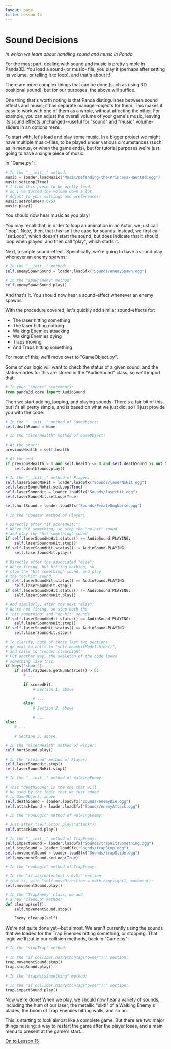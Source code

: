 ```yaml
---
layout: page
title: Lesson 14
---
```

Sound Decisions
=
_In which we learn about handling sound and music in Panda_

For the most part, dealing with sound and music is pretty simple in Panda3D. You load a sound- or music- file, you play it (perhaps after setting its volume, or telling it to loop), and that's about it!

There are more complex things that can be done (such as using 3D positional sound), but for our purposes, the above will suffice.

One thing that's worth noting is that Panda distinguishes between sound effects and music; it has separate manager-objects for them. This makes it easy to work with one of them as a whole, without affecting the other. For example, you can adjust the overall volume of your game's music, leaving its sound effects unchanged--useful for "sound" and "music" volume-sliders in an options menu.

To start with, let's load and play some music. In a bigger project we might have multiple music-files, to be played under various circumstances (such as in menus, or when the game ends), but for tutorial purposes we're just going to have a single piece of music.

In "Game.py":

```python
# In the "__init__" method:
music = loader.loadMusic("Music/Defending-the-Princess-Haunted.ogg")
music.setLoop(True)
# I find this piece to be pretty loud,
# so I've turned the volume down a lot.
# Adjust to your settings and preferences!
music.setVolume(0.075)
music.play()
```

You should now hear music as you play!

You may recall that, in order to loop an animation in an Actor, we just call "loop". Note, then, that this isn't the case for sounds: instead, we first call "setLoop", which doesn't start the sound, but does indicate that it should loop when played, and then call "play", which starts it.

Next, a simple sound-effect. Specifically, we're going to have a sound play whenever an enemy spawns:

```python
# In the "__init__" method:
self.enemySpawnSound = loader.loadSfx("Sounds/enemySpawn.ogg")
```

```python
# In the "spawnEnemy" method:
self.enemySpawnSound.play()
```

And that's it. You should now hear a sound-effect whenever an enemy spawns.

With the procedure covered, let's quickly add similar sound-effects for:
* The laser hitting something
* The laser hitting nothing
* Walking Enemies attacking
* Walking Enemies dying
* Traps moving
* And Traps hitting something

For most of this, we'll move over to "GameObject.py".

Some of our logic will want to check the status of a given sound, and the status-codes for this are stored in the "AudioSound" class, so we'll import that:

```python
# In your "import" statements:
from panda3d.core import AudioSound
```

Then we start adding, looping, and playing sounds. There's a fair bit of this, but it's all pretty simple, and is based on what we just did, so I'll just provide you with the code:

```python
# In the "__init__" method of GameObject:
self.deathSound = None
```

```python
# In the "alterHealth" method of GameObject:

# At the start:
previousHealth = self.health

# At the end:
if previousHealth > 0 and self.health <= 0 and self.deathSound is not None:
    self.deathSound.play()
```

```python
# In the "__init__" method of Player:
self.laserSoundNoHit = loader.loadSfx("Sounds/laserNoHit.ogg")
self.laserSoundNoHit.setLoop(True)
self.laserSoundHit = loader.loadSfx("Sounds/laserHit.ogg")
self.laserSoundHit.setLoop(True)

self.hurtSound = loader.loadSfx("Sounds/FemaleDmgNoise.ogg")
```

```python
# In the "update" method of Player:

# Directly after "if scoredHit:":
# We've hit something, so stop the "no-hit" sound
# and play the "hit something" sound
if self.laserSoundNoHit.status() == AudioSound.PLAYING:
    self.laserSoundNoHit.stop()
if self.laserSoundHit.status() != AudioSound.PLAYING:
    self.laserSoundHit.play()

# Directly after the associated "else":
# We're firing, but hitting nothing, so
# stop the "hit something" sound, and play
# the "no-hit" sound.
if self.laserSoundHit.status() == AudioSound.PLAYING:
    self.laserSoundHit.stop()
if self.laserSoundNoHit.status() != AudioSound.PLAYING:
    self.laserSoundNoHit.play()

# And similarly, after the next "else":
# We're not firing, so stop both the 
# "hit something" and "no-hit" sounds
if self.laserSoundNoHit.status() == AudioSound.PLAYING:
    self.laserSoundNoHit.stop()
if self.laserSoundHit.status() == AudioSound.PLAYING:
    self.laserSoundHit.stop()

# To clarify, both of those last two sections
# go next to calls to "self.beamHitModel.hide()",
# and calls to "render.clearLight"
# Put another way, the skeleton of the code looks
# something like this:
if keys["shoot"]:
    if self.rayQueue.getNumEntries() > 0:
        # ...

        if scoredHit:
            # Section 1, above

            # ...
        else:
            # Section 2, above
            
            # ...
else:
    # ...

    # Section 3, above.
```

```python
# In the "alterHealth" method of Player:
self.hurtSound.play()
```

```python
# In the "cleanup" method of Player:
self.laserSoundHit.stop()
self.laserSoundNoHit.stop()
```

```python
# In the "__init__" method of WalkingEnemy:

# This "deathSound" is the one that will
# be used by the logic that we just added
# to GameObject, above
self.deathSound = loader.loadSfx("Sounds/enemyDie.ogg")
self.attackSound = loader.loadSfx("Sounds/enemyAttack.ogg")
```

```python
# In the "runLogic" method of WalkingEnemy:

# Just after "self.actor.play("attack"):
self.attackSound.play()
```

```python
# In the "__init__" method of TrapEnemy:
self.impactSound = loader.loadSfx("Sounds/trapHitsSomething.ogg")
self.stopSound = loader.loadSfx("Sounds/trapStop.ogg")
self.movementSound = loader.loadSfx("Sounds/trapSlide.ogg")
self.movementSound.setLoop(True)
```

```python
# In the "runLogic" method of TrapEnemy:

# In the "if abs(detector) < 0.5:" section--
# that is, with "self.moveDirection = math.copysign(1, movement):
self.movementSound.play()
```

```python
# In the "TrapEnemy" class, we add
# a new "cleanup" method:
def cleanup(self):
    self.movementSound.stop()

    Enemy.cleanup(self)
```

We're not quite done yet--but almost. We aren't currently using the sounds that we loaded for the Trap Enemies hitting something, or stopping. That logic we'll put in our collision methods, back in "Game.py":

```python
# In the "stopTrap" method:

# In the "if collider.hasPythonTag("owner"):" section:
trap.movementSound.stop()
trap.stopSound.play()
```

```python
# In the "trapHitsSomething" method:

# In the "if collider.hasPythonTag("owner"):" section:
trap.impactSound.play()
```

Now we're done! When we play, we should now hear a variety of sounds, including the hum of our laser, the metallic "sikt!" of a Walking Enemy's blades, the boom of Trap Enemies hitting walls, and so on.

This is starting to look almost like a complete game. But there are two major things missing: a way to restart the game after the player loses, and a main menu to present at the game's start...

[On to Lesson 15][next]

[next]: tut_lesson15.html
[soundimage]: http://www.soundimage.org
